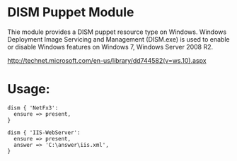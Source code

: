 # DISM Puppet Module

Thie module provides a DISM puppet resource type on Windows. Windows Deployment Image Servicing and Management (DISM.exe) is used to enable or disable Windows features on Windows 7, Windows Server 2008 R2.

http://technet.microsoft.com/en-us/library/dd744582(v=ws.10).aspx

# Usage:

    dism { 'NetFx3':
      ensure => present,
    }

    dism { 'IIS-WebServer':
      ensure => present,
      answer => 'C:\answer\iis.xml',
    }
